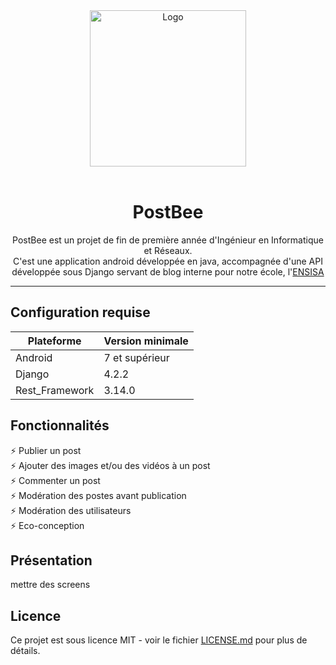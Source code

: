 <div id='logo' align="center">
  <img src="https://github.com/Marc-Proux/PostBee/assets/119617467/6ecdce7d-f19d-4343-8d18-f1b83dff5880" alt='Logo' width='250'>
</div>

<br />
<h1 align="center">PostBee</h1>

<p align="center">
    PostBee est un projet de fin de première année d'Ingénieur en Informatique et Réseaux. <br/>
    C'est une application android développée en java, accompagnée d'une API développée sous Django servant de blog interne pour notre école, l'<a       href="http://https://www.ensisa.uha.fr/">ENSISA</a>
</p>
<hr />

## Configuration requise

| Plateforme     | Version minimale |
| -------------- | ---------------- |
| Android        | 7 et supérieur   |
| Django         | 4.2.2            |
| Rest_Framework | 3.14.0           |

## Fonctionnalités
⚡️ Publier un post <br/>
⚡️ Ajouter des images et/ou des vidéos à un post <br/>
⚡️ Commenter un post <br/>
⚡️ Modération des postes avant publication <br/>
⚡️ Modération des utilisateurs <br/>
⚡️ Eco-conception

## Présentation
mettre des screens

## Licence
Ce projet est sous licence MIT - voir le fichier [LICENSE.md](LICENSE.md) pour plus de détails.
